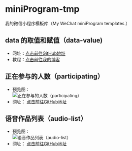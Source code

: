 # miniProgram-tmp
我的微信小程序模板库（My WeChat miniProgram templates.）
## data 的取值和赋值（data-value)
- 网址：[点击前往GitHub地址](https://github.com/ideshun/miniProgram-tmp/tree/master/pages/data-value "GitHub地址")
- 教程：[点击前往我的博客](https://www.w3h5.com/post/156.html "我的博客地址")

## 正在参与的人数（participating）
- 预览图：  
![正在参与的人数（participating）](https://github.com/ideshun/miniProgram-tmp/blob/master/data/images/participating.png)
- 网址：
[点击前往GitHub地址](https://github.com/ideshun/miniProgram-tmp/tree/master/pages/participating "GitHub地址")

## 语音作品列表（audio-list）
- 预览图：  
![语音作品列表（audio-list）](https://github.com/ideshun/miniProgram-tmp/blob/master/data/images/audio-list.png)
- 网址：
[点击前往GitHub地址](https://github.com/ideshun/miniProgram-tmp/tree/master/pages/audio-list "GitHub地址")